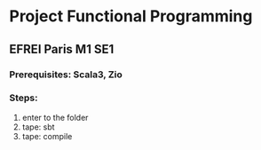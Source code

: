 # Project Functional Programming
## EFREI Paris M1 SE1 

### Prerequisites: Scala3, Zio
### Steps:
1. enter to the folder
2. tape: sbt
3. tape: compile